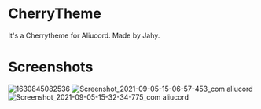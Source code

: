 
# CherryTheme
It's a Cherrytheme for Aliucord. Made by Jahy.

# Screenshots
![1630845082536](https://user-images.githubusercontent.com/58187190/132128826-c1f7c775-ab1a-4fc0-b2be-e2d370ad901e.jpg)
![Screenshot_2021-09-05-15-06-57-453_com aliucord](https://user-images.githubusercontent.com/58187190/132128898-e225123d-b2dc-447d-bf37-aa6381d88ebd.jpg)
![Screenshot_2021-09-05-15-32-34-775_com aliucord](https://user-images.githubusercontent.com/58187190/132128900-5282fe5a-0f0e-4f3f-b420-574fbc886188.jpg)
